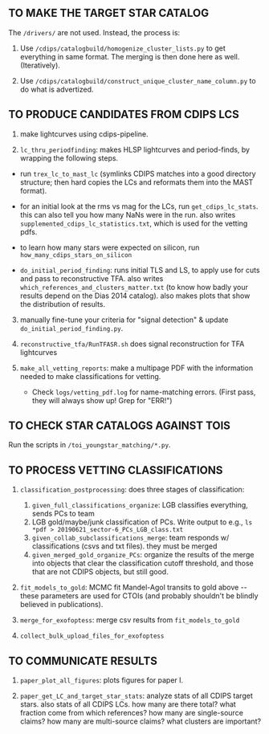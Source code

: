 TO MAKE THE TARGET STAR CATALOG
----------

The `/drivers/` are not used. Instead, the process is:

1. Use `/cdips/catalogbuild/homogenize_cluster_lists.py` to get everything in
   same format.  The merging is then done here as well.  (Iteratively).

2. Use `/cdips/catalogbuild/construct_unique_cluster_name_column.py` to do what
   is advertized.

TO PRODUCE CANDIDATES FROM CDIPS LCS
----------

1. make lightcurves using cdips-pipeline.

2. `lc_thru_periodfinding`: makes HLSP lightcurves and period-finds, by
   wrapping the following steps.

  * run `trex_lc_to_mast_lc` (symlinks CDIPS matches into a good directory
    structure; then hard copies the LCs and reformats them into the MAST
    format).

  * for an initial look at the rms vs mag for the LCs, run
    `get_cdips_lc_stats`. this can also tell you how many NaNs were in the
    run.  also writes `supplemented_cdips_lc_statistics.txt`, which is used for
    the vetting pdfs.

  * to learn how many stars were expected on silicon, run
    `how_many_cdips_stars_on_silicon`

  * `do_initial_period_finding`: runs initial TLS and LS, to apply use for cuts
     and pass to reconstructive TFA.
     also writes `which_references_and_clusters_matter.txt` (to know how badly
     your results depend on the Dias 2014 catalog). also makes plots that show
     the distribution of results.

3. manually fine-tune your criteria for "signal detection" & update
   `do_initial_period_finding.py`.

4. `reconstructive_tfa/RunTFASR.sh` does signal reconstruction for TFA
   lightcurves

5. `make_all_vetting_reports`: make a multipage PDF with the information needed
   to make classifications for vetting.

    * Check `logs/vetting_pdf.log` for name-matching errors. (First pass, they
      will always show up! Grep for "ERR!")


TO CHECK STAR CATALOGS AGAINST TOIS
----------
Run the scripts in `/toi_youngstar_matching/*.py`.


TO PROCESS VETTING CLASSIFICATIONS
----------

1. `classification_postprocessing`: does three stages of classification:

    1. `given_full_classifications_organize`: LGB classifies everything, sends
       PCs to team
    2. LGB gold/maybe/junk classification of PCs. Write output to e.g.,
       `ls *pdf > 20190621_sector-6_PCs_LGB_class.txt`
    3. `given_collab_subclassifications_merge`: team responds w/
       classifications (csvs and txt files). they must be merged
    4. `given_merged_gold_organize_PCs`: organize the results of the merge into
       objects that clear the classification cutoff threshold, and those that
       are not CDIPS objects, but still good.

2. `fit_models_to_gold`: MCMC fit Mandel-Agol transits to gold above -- these
   parameters are used for CTOIs (and probably shouldn't be blindly believed in
   publications).

3. `merge_for_exofoptess`: merge csv results from `fit_models_to_gold`

4. `collect_bulk_upload_files_for_exofoptess`

TO COMMUNICATE RESULTS
----------

1. `paper_plot_all_figures`: plots figures for paper I.

2. `paper_get_LC_and_target_star_stats`: analyze stats of all CDIPS target
   stars. also stats of all CDIPS LCs.  how many are there total?  what
   fraction come from which references?  how many are single-source claims?  how
   many are multi-source claims?  what clusters are important?

